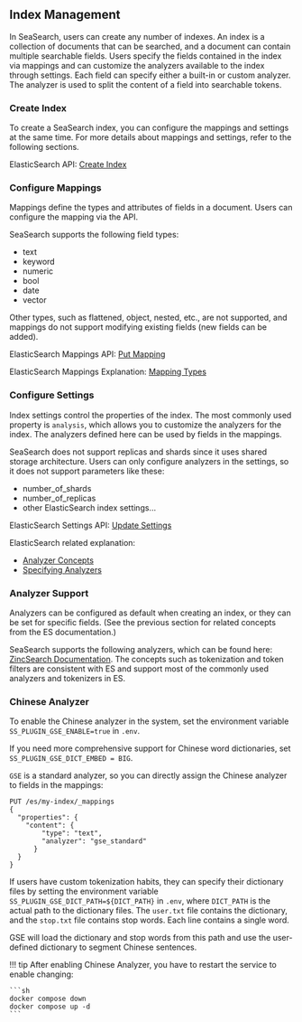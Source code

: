 ## Index Management
In SeaSearch, users can create any number of indexes. An index is a collection of documents that can be searched, and a document can contain multiple searchable fields. Users specify the fields contained in the index via mappings and can customize the analyzers available to the index through settings. Each field can specify either a built-in or custom analyzer. The analyzer is used to split the content of a field into searchable tokens.

### Create Index
To create a SeaSearch index, you can configure the mappings and settings at the same time. For more details about mappings and settings, refer to the following sections.

ElasticSearch API: [Create Index](https://www.elastic.co/guide/en/elasticsearch/reference/current/indices-create-index.html)

### Configure Mappings
Mappings define the types and attributes of fields in a document. Users can configure the mapping via the API.

SeaSearch supports the following field types:

- text
- keyword
- numeric
- bool
- date
- vector

Other types, such as flattened, object, nested, etc., are not supported, and mappings do not support modifying existing fields (new fields can be added).

ElasticSearch Mappings API: [Put Mapping](https://www.elastic.co/guide/en/elasticsearch/reference/current/indices-put-mapping.html)

ElasticSearch Mappings Explanation: [Mapping Types](https://www.elastic.co/guide/en/elasticsearch/reference/current/mapping-types.html)

### Configure Settings
Index settings control the properties of the index. The most commonly used property is `analysis`, which allows you to customize the analyzers for the index. The analyzers defined here can be used by fields in the mappings.

SeaSearch does not support replicas and shards since it uses shared storage architecture. Users can only configure analyzers in the settings, so it does not support parameters like these:
- number_of_shards
- number_of_replicas
- other ElasticSearch index settings...


ElasticSearch Settings API: [Update Settings](https://www.elastic.co/guide/en/elasticsearch/reference/current/indices-update-settings.html)

ElasticSearch related explanation:
- [Analyzer Concepts](https://www.elastic.co/guide/en/elasticsearch/reference/current/analysis-concepts.html)
- [Specifying Analyzers](https://www.elastic.co/guide/en/elasticsearch/reference/current/specify-analyzer.html)

### Analyzer Support
Analyzers can be configured as default when creating an index, or they can be set for specific fields. (See the previous section for related concepts from the ES documentation.)

SeaSearch supports the following analyzers, which can be found here: [ZincSearch Documentation](https://zincsearch-docs.zinc.dev/api/index/analyze/). The concepts such as tokenization and token filters are consistent with ES and support most of the commonly used analyzers and tokenizers in ES.

### Chinese Analyzer
To enable the Chinese analyzer in the system, set the environment variable `SS_PLUGIN_GSE_ENABLE=true` in `.env`.

If you need more comprehensive support for Chinese word dictionaries, set `SS_PLUGIN_GSE_DICT_EMBED = BIG`.

`GSE` is a standard analyzer, so you can directly assign the Chinese analyzer to fields in the mappings:
```
PUT /es/my-index/_mappings
{
  "properties": {
    "content": { 
        "type": "text",
        "analyzer": "gse_standard"
      }
  }
}
```
If users have custom tokenization habits, they can specify their dictionary files by setting the environment variable `SS_PLUGIN_GSE_DICT_PATH=${DICT_PATH}` in `.env`, where `DICT_PATH` is the actual path to the dictionary files. The `user.txt` file contains the dictionary, and the `stop.txt` file contains stop words. Each line contains a single word.

GSE will load the dictionary and stop words from this path and use the user-defined dictionary to segment Chinese sentences.


!!! tip
    After enabling Chinese Analyzer, you have to restart the service to enable changing:

    ```sh
    docker compose down
    docker compose up -d
    ```
